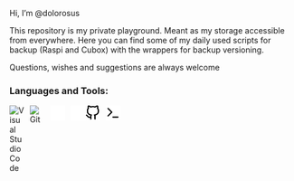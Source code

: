 Hi, I’m @dolorosus

This repository is my private playground. Meant as my storage accessible from everywhere.
Here you can find some of my daily used scripts for backup (Raspi and Cubox) with the wrappers for backup versioning. 

Questions, wishes and suggestions are always welcome

### Languages and Tools:

<img align="left" alt="Visual Studio Code" width="26px" src="https://cdn.jsdelivr.net/gh/devicons/devicon/icons/vscode/vscode-original.svg" style="padding-right:10px;" />

<img align="left" alt="Git" width="26px" src="https://cdn.jsdelivr.net/gh/devicons/devicon/icons/git/git-original.svg" style="padding-right:10px;" />

<img align="left" alt="GitHub" width="26px" src="./.img/github-dark.svg" style="padding-right:10px;" />
<img align="left" alt="Terminal" width="26px" src="./.img/terminal-dark.svg" />
<img align="left" alt="GitHub" width="26px" src="./.img/github-light.svg" style="padding-right:10px;" />
<img align="left" alt="Terminal" width="26px" src="./.img/terminal-light.svg" />

<!---
dolorosus/dolorosus is a ✨ special ✨ repository because its `README.md` (this file) appears on your GitHub profile.
You can click the Preview link to take a look at your changes.
--->
